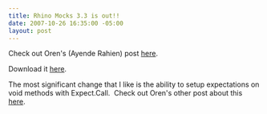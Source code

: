 ```yaml
---
title: Rhino Mocks 3.3 is out!!
date: 2007-10-26 16:35:00 -05:00
layout: post
---
```


Check out Oren's (Ayende Rahien) post [here](http://ayende.com/Blog/archive/2007/10/26/Rhino-Mocks-3.3.aspx).

Download it [here](http://ayende.com/20/section.aspx/download/211). 

The most significant change that I like is the ability to setup expectations on void methods with Expect.Call.  Check out Oren's other post about this [here](http://ayende.com/Blog/archive/2007/10/17/Rhino-Mocks-Void-methods-using-Expect.Call.aspx).